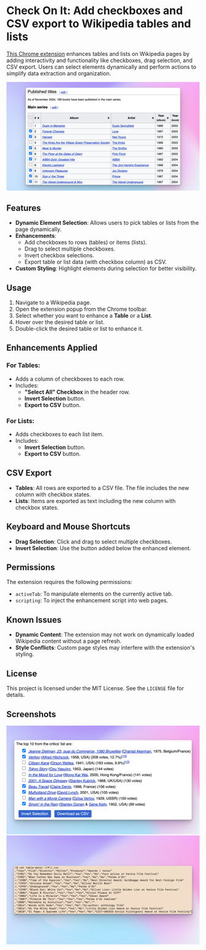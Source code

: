 # Check On It: Add checkboxes and CSV export to Wikipedia tables and lists

[This Chrome extension](https://chromewebstore.google.com/detail/check-on-it-for-wikipedia/gpfanfohccjlckihfoceabdcbgbgkdca) enhances tables and lists on Wikipedia pages by adding interactivity and functionality like checkboxes, drag selection, and CSV export. Users can select elements dynamically and perform actions to simplify data extraction and organization.

![Table example](./img/33-and-a-third.png)

## Features

- **Dynamic Element Selection**: Allows users to pick tables or lists from the page dynamically.
- **Enhancements**:
  - Add checkboxes to rows (tables) or items (lists).
  - Drag to select multiple checkboxes.
  - Invert checkbox selections.
  - Export table or list data (with checkbox column) as CSV.
- **Custom Styling**: Highlight elements during selection for better visibility.

## Usage

1. Navigate to a Wikipedia page.
2. Open the extension popup from the Chrome toolbar.
3. Select whether you want to enhance a **Table** or a **List**.
4. Hover over the desired table or list.
5. Double-click the desired table or list to enhance it.

## Enhancements Applied

### For Tables:
- Adds a column of checkboxes to each row.
- Includes:
  - **"Select All" Checkbox** in the header row.
  - **Invert Selection** button.
  - **Export to CSV** button.

### For Lists:
- Adds checkboxes to each list item.
- Includes:
  - **Invert Selection** button.
  - **Export to CSV** button.

## CSV Export

- **Tables**: All rows are exported to a CSV file. The file includes the new column with checkbox states.
- **Lists**: Items are exported as text including the new column with checkbox states.

## Keyboard and Mouse Shortcuts

- **Drag Selection**: Click and drag to select multiple checkboxes.
- **Invert Selection**: Use the button added below the enhanced element.

## Permissions

The extension requires the following permissions:
- `activeTab`: To manipulate elements on the currently active tab.
- `scripting`: To inject the enhancement script into web pages.

## Known Issues

- **Dynamic Content**: The extension may not work on dynamically loaded Wikipedia content without a page refresh.
- **Style Conflicts**: Custom page styles may interfere with the extension's styling.

## License

This project is licensed under the MIT License. See the `LICENSE` file for details.

## Screenshots

![Table example](./img/sight-and-sound.png)
![CSV example](./img/kusturica-csv.png)